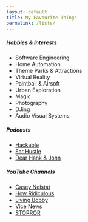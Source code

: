 ```yaml
---
layout: default
title: My Favourite Things
permalink: /lists/
---
```

<div class="page-content wc-container">
  <h5>Hobbies & Interests</h5>
  <ul class="posts">
    <li>Software Engineering</li>
    <li>Home Automation</li>
    <li>Theme Parks & Attractions</li>
    <li>Virtual Reality</li>
    <li>Paintball & Airsoft</li>
    <li>Urban Exploration</li>
    <li>Magic</li>
    <li>Photography</li>
    <li>DJing</li>
    <li>Audio Visual Systems</li>
  </ul>

  <h5>Podcasts</h5>
  <ul class="posts">
    <li><a href="https://hackablepodcast.com/"> Hackable </a></li>
    <li><a href="https://www.earhustlesq.com/"> Ear Hustle </a></li>
    <li><a href="https://soundcloud.com/dearhankandjohn"> Dear Hank & John </a></li>
  </ul>

  <h5>YouTube Channels</h5>
  <ul class="posts">
    <li><a href="https://www.youtube.com/channel/UCtinbF-Q-fVthA0qrFQTgXQ"> Casey Neistat </a></li>
    <li><a href="https://www.youtube.com/channel/UC5f5IV0Bf79YLp_p9nfInRA"> How Ridiculous </a></li>
    <li><a href="https://www.youtube.com/channel/UCJnih3sPUFF4BvAD08CMRJw"> Living Bobby </a></li>
    <li><a href="https://www.youtube.com/channel/UCZaT_X_mc0BI-djXOlfhqWQ"> Vice News </a></li>
    <li><a href="https://www.youtube.com/channel/UCdPui8EYr_sX6q1xNXCRPXg"> STORROR </a></li>
  </ul>
</div>

